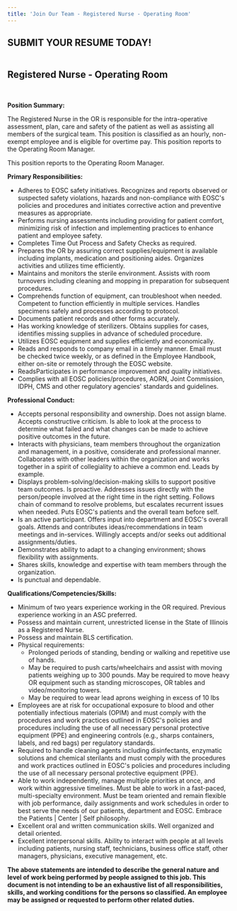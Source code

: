 ```yaml
---
title: 'Join Our Team - Registered Nurse - Operating Room'
---
```


<section id="content">
	<div class="container_24">
		<div class="grid_24">
			<div class="wrapper ident-bot-12">
				<div class="grid_18 alpha rt-ident-bot-1">
					<div class="rt-inner-ident-2">
						<div class="ident-bot-10">
							<h2 class="ident-bot-3">SUBMIT YOUR RESUME TODAY!</h2>
							<div class="line ident-bot-5"></div>
							<div class="wrapper">
								<span class="aligncenter-r fleft"><img class="rt-ident-bot-2" src="/jobs/jobs.jpg" alt="" /></span>
							</div>
						</div>
						<div class="wrapper">
							<h2 class="ident-bot-3">Registered Nurse - Operating Room</h2>
							<br>
							<div class="line ident-bot-11"></div>
							<p class="ident-bot-5"><b>Position Summary:</b></p>
							<p class="ident-bot-5">The Registered Nurse in the OR is responsible for the intra-operative assessment, plan, care and safety of the patient as well as assisting all members of the surgical team.  This position is classified as an hourly, non-exempt employee and is eligible for overtime pay. This position reports to the Operating Room Manager.</p>
							<p class="ident-bot-5">This position reports to the Operating Room Manager.</p>
							<p class="ident-bot-5"><b>Primary Responsibilities:</b></p>
							<ul class="list-2">
								<li>Adheres to EOSC safety initiatives.  Recognizes and reports observed or suspected safety violations, hazards and non-compliance with EOSC's policies and procedures and initiates corrective action and preventive measures as appropriate.</li>
								<li>Performs nursing assessments including providing for patient comfort, minimizing risk of infection and implementing practices to enhance patient and employee safety.</li>
								<li>Completes Time Out Process and Safety Checks as required.</li>
								<li>Prepares the OR by assuring correct supplies/equipment is available including implants, medication and positioning aides.  Organizes activities and utilizes time efficiently.</li>
								<li>Maintains and monitors the sterile environment.  Assists with room turnovers including cleaning and mopping in preparation for subsequent procedures.</li>
								<li>Comprehends function of equipment, can troubleshoot when needed.  Competent to function efficiently in multiple services.  Handles specimens safely and processes according to protocol.</li>
								<li>Documents patient records and other forms accurately.</li>
								<li>Has working knowledge of sterilizers.  Obtains supplies for cases, identifies missing supplies in advance of scheduled procedure.</li>
								<li>Utilizes EOSC equipment and supplies efficiently and economically.</li>
								<li>Reads and responds to company email in a timely manner.  Email must be checked twice weekly, or as defined in the Employee Handbook, either on-site or remotely through the EOSC website.</li>
								<li>ReadsParticipates in performance improvement and quality initiatives.</li>
								<li>Complies with all EOSC policies/procedures, AORN, Joint Commission, IDPH, CMS and other regulatory agencies' standards and guidelines.</li>
							</ul>
							<p class="ident-bot-5"><b>Professional Conduct:</b></p>
							<ul class="list-2">
								<li>Accepts personal responsibility and ownership.  Does not assign blame.  Accepts constructive criticism.  Is able to look at the process to determine what failed and what changes can be made to achieve positive outcomes in the future.</li>
								<li>Interacts with physicians, team members throughout the organization and management, in a positive, considerate and professional manner.  Collaborates with other leaders within the organization and works together in a spirit of collegiality to achieve a common end. Leads by example.</li>
								<li>Displays problem-solving/decision-making skills to support positive team outcomes. Is proactive.  Addresses issues directly with the person/people involved at the right time in the right setting.  Follows chain of command to resolve problems, but escalates recurrent issues when needed. Puts EOSC's patients and the overall team before self.</li>
								<li>Is an active participant.  Offers input into department and EOSC's overall goals.  Attends and contributes ideas/recommendations in team meetings and in-services.  Willingly accepts and/or seeks out additional assignments/duties.</li>
								<li>Demonstrates ability to adapt to a changing environment; shows flexibility with assignments.</li>
								<li>Shares skills, knowledge and expertise with team members through the organization.</li>
								<li>Is punctual and dependable.</li>
							</ul>
							<p class="ident-bot-5"><b>Qualifications/Competencies/Skills:</b></p>
							<ul class="list-2">
								<li>Minimum of two years experience working in the OR required. Previous experience working in an ASC preferred.</li>
								<li>Possess and maintain current, unrestricted license in the State of Illinois as a Registered Nurse.</li>
								<li>Possess and maintain BLS certification.</li>
								<li>
									Physical requirements:
									<ul>
										<li>Prolonged periods of standing, bending or walking and repetitive use of hands.</li>
										<li>May be required to push carts/wheelchairs and assist with moving patients weighing up to 300 pounds.   May be required to move heavy OR equipment such as standing microscopes, OR tables and video/monitoring towers.</li>
										<li>May be required to wear lead aprons weighing in excess of 10 lbs</li>
									</ul>
								</li>
								<li>Employees are at risk for occupational exposure to blood and other potentially infectious materials (OPIM) and must comply with the procedures and work practices outlined in EOSC's policies and procedures including the use of all necessary personal protective equipment (PPE) and engineering controls (e.g., sharps containers, labels, and red bags) per regulatory standards.</li>
								<li>Required to handle cleaning agents including disinfectants, enzymatic solutions and chemical sterilants and must comply with the procedures and work practices outlined in EOSC's policies and procedures including the use of all necessary personal protective equipment (PPE).</li>
								<li>Able to work independently, manage multiple priorities at once, and work within aggressive timelines. Must be able to work in a fast-paced, multi-specialty environment. Must be team oriented and remain flexible with job performance, daily assignments and work schedules in order to best serve the needs of our patients, department and EOSC. Embrace the Patients | Center | Self philosophy.</li>
								<li>Excellent oral and written communication skills.  Well organized and detail oriented.</li>
								<li>Excellent interpersonal skills.  Ability to interact with people at all levels including patients, nursing staff, technicians, business office staff, other managers, physicians, executive management, etc.</li>
							</ul>
							<p class="ident-bot-5"><b>The above statements are intended to describe the general nature and level of work being performed by people assigned to this job.  This document is not intending to be an exhaustive list of all responsibilities, skills, and working conditions for the persons so classified.  An employee may be assigned or requested to perform other related duties.</b></p>
						</div>
					</div>
				</div>